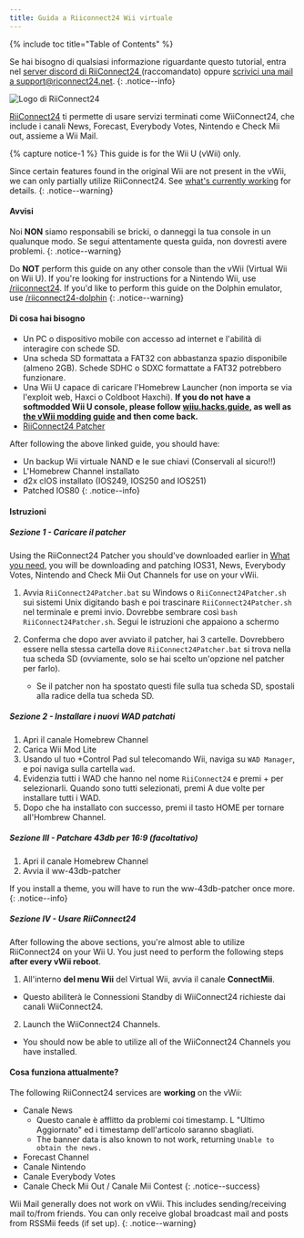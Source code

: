 ```yaml
---
title: Guida a Riiconnect24 Wii virtuale
---
```


{% include toc title="Table of Contents" %}

Se hai bisogno di qualsiasi informazione riguardante questo tutorial, entra nel [server discord di RiiConnect24 ](https://discord.gg/rc24)(raccomandato) oppure [scrivici una mail a support@riconnect24.net](mailto:support@riiconnect24.net).
{: .notice--info}

![Logo di RiiConnect24](/images/WiiRC24Logo.jpg)

[RiiConnect24](https://rc24.xyz/) ti permette di usare servizi terminati come WiiConnect24, che include i canali News, Forecast, Everybody Votes, Nintendo e Check Mii out, assieme a Wii Mail.

{% capture notice-1 %}
This guide is for the Wii U (vWii) only.

Since certain features found in the original Wii are not present in the vWii, we can only partially utilize RiiConnect24. See [what's currently working](#whats-currently-working) for details.
{: .notice--warning}

#### Avvisi

Noi **NON** siamo responsabili se bricki, o danneggi la tua console in un qualunque modo. Se segui attentamente questa guida, non dovresti avere problemi.
{: .notice--warning}

Do **NOT** perform this guide on any other console than the vWii (Virtual Wii on Wii U). If you're looking for instructions for a Nintendo Wii, use [/riiconnect24](riiconnect24). If you'd like to perform this guide on the Dolphin emulator, use [/riiconnect24-dolphin](/riiconnect24-dolphin)
{: .notice--warning}

#### Di cosa hai bisogno

* Un PC o dispositivo mobile con accesso ad internet e l'abilità di interagire con schede SD.
* Una scheda SD formattata a FAT32 con abbastanza spazio disponibile (almeno 2GB). Schede SDHC o SDXC formattate a FAT32 potrebbero funzionare.
* Una Wii U capace di caricare l'Homebrew Launcher (non importa se via l'exploit web, Haxci o Coldboot Haxchi). **If you do not have a softmodded Wii U console, please follow [wiiu.hacks.guide](https://wiiu.hacks.guide), as well as [the vWii modding guide](https://wiiu.hacks.guide/#/vwii-modding) and then come back.**
* [RiiConnect24 Patcher](https://github.com/RiiConnect24/RiiConnect24-Patcher/releases)

After following the above linked guide, you should have:
* Un backup Wii virtuale NAND e le sue chiavi (Conservali al sicuro!!)
* L'Homebrew Channel installato
* d2x cIOS installato (IOS249, IOS250 and IOS251)
* Patched IOS80
{: .notice--info}

#### Istruzioni

##### Sezione 1 - Caricare il patcher

Using the RiiConnect24 Patcher you should've downloaded earlier in [What you need](#what-you-need), you will be downloading and patching IOS31, News, Everybody Votes, Nintendo and Check Mii Out Channels for use on your vWii.

1. Avvia `RiiConnect24Patcher.bat` su Windows o `RiiConnect24Patcher.sh` sui sistemi Unix digitando bash e poi trascinare `RiiConnect24Patcher.sh` nel terminale e premi invio. Dovrebbe sembrare così `bash RiiConnect24Patcher.sh`. Segui le istruzioni che appaiono a schermo

2. Conferma che dopo aver avviato il patcher, hai 3 cartelle. Dovrebbero essere nella stessa cartella dove `RiiConnect24Patcher.bat` si trova nella tua scheda SD (ovviamente, solo se hai scelto un'opzione nel patcher per farlo).
   - Se il patcher non ha spostato questi file sulla tua scheda SD, spostali alla radice della tua scheda SD.

##### Sezione 2 - Installare i nuovi WAD patchati

1. Apri il canale Homebrew Channel
2. Carica Wii Mod Lite
3. Usando ul tuo +Control Pad sul telecomando Wii, naviga su `WAD Manager`, e poi naviga sulla cartella `wad`.
4. Evidenzia tutti i WAD che hanno nel nome `RiiConnect24` e premi + per selezionarli. Quando sono tutti selezionati, premi A due volte per installare tutti i WAD.
5. Dopo che ha installato con successo, premi il tasto HOME per tornare all'Hombrew Channel.

##### Sezione III - Patchare 43db per 16:9 (facoltativo)

1. Apri il canale Homebrew Channel
2. Avvia il ww-43db-patcher

If you install a theme, you will have to run the ww-43db-patcher once more.
{: .notice--info}

##### Sezione IV - Usare RiiConnect24

After following the above sections, you're almost able to utilize RiiConnect24 on your Wii U. You just need to perform the following steps **after every vWii reboot**.

1. All'interno **del menu Wii** del Virtual Wii, avvia il canale **ConnectMii**.
* Questo abiliterà le Connessioni Standby di WiiConnect24 richieste dai canali WiiConnect24.
2. Launch the WiiConnect24 Channels.
* You should now be able to utilize all of the WiiConnect24 Channels you have installed.

#### Cosa funziona attualmente?
The following RiiConnect24 services are **working** on the vWii:
* Canale News
    * Questo canale è afflitto da problemi coi timestamp. L "Ultimo Aggiornato" ed i timestamp dell'articolo saranno sbagliati.
    * The banner data is also known to not work, returning `Unable to obtain the news.`
* Forecast Channel
* Canale Nintendo
* Canale Everybody Votes
* Canale Check Mii Out / Canale Mii Contest
{: .notice--success}

Wii Mail generally does not work on vWii. This includes sending/receiving mail to/from friends. You can only receive global broadcast mail and posts from RSSMii feeds (if set up).
{: .notice--warning}
